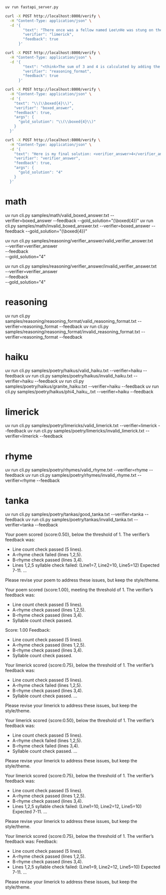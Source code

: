 ```bash
uv run fastapi_server.py
```

```bash
curl -X POST http://localhost:8000/verify \
  -H "Content-Type: application/json" \
  -d '{
        "text": "There once was a fellow named Lee\nHe was stung on the arm by a bee\nHe jumped with a start\nThen soon had a fart\nAnd happily ended up free",
        "verifier": "limerick",
        "feedback": true
      }'
```

```bash
curl -X POST http://localhost:8000/verify \
  -H "Content-Type: application/json" \
  -d '{
        "text": "<think>The sum of 3 and 4 is calculated by adding the two numbers together. 3 + 4 equals 7.</think><answer>7</answer>",
        "verifier": "reasoning_format",
        "feedback": true
      }'
```

```bash
curl -X POST http://localhost:8000/verify \
  -H "Content-Type: application/json" \
  -d '{
    "text": "\\(\\boxed{4}\\)",
    "verifier": "boxed_answer",
    "feedback": true,
    "args": {
      "gold_solution": "\\(\\boxed{4}\\)"
    }
  }'
```

```bash
curl -X POST http://localhost:8000/verify \
  -H "Content-Type: application/json" \
  -d '{
    "text": "Here is my final solution: <verifier_answer>4</verifier_answer>",
    "verifier": "verifier_answer",
    "feedback": true,
    "args": {
      "gold_solution": "4"
    }
  }'
```

# math
uv run cli.py samples/math/valid_boxed_answer.txt --verifier=boxed_answer --feedback --gold_solution="\(\boxed{4}\)"
uv run cli.py samples/math/invalid_boxed_answer.txt --verifier=boxed_answer --feedback --gold_solution="\(\boxed{4}\)"

uv run cli.py samples/reasoning/verifier_answer/valid_verifier_answer.txt \
  --verifier=verifier_answer \
  --feedback \
  --gold_solution="4"

uv run cli.py samples/reasoning/verifier_answer/invalid_verifier_answer.txt \
  --verifier=verifier_answer \
  --feedback \
  --gold_solution="4"


# reasoning
uv run cli.py samples/reasoning/reasoning_format/valid_reasoning_format.txt --verifier=reasoning_format --feedback
uv run cli.py samples/reasoning/reasoning_format/invalid_reasoning_format.txt --verifier=reasoning_format --feedback

# haiku
uv run cli.py samples/poetry/haikus/valid_haiku.txt --verifier=haiku --feedback
uv run cli.py samples/poetry/haikus/invalid_haiku.txt --verifier=haiku --feedback
uv run cli.py samples/poetry/haikus/granite_haiku.txt --verifier=haiku --feedback
uv run cli.py samples/poetry/haikus/phi4_haiku_.txt --verifier=haiku --feedback

# limerick
uv run cli.py samples/poetry/limericks/valid_limerick.txt --verifier=limerick --feedback
uv run cli.py samples/poetry/limericks/invalid_limerick.txt --verifier=limerick --feedback

# rhyme
uv run cli.py samples/poetry/rhymes/valid_rhyme.txt --verifier=rhyme --feedback
uv run cli.py samples/poetry/rhymes/invalid_rhyme.txt --verifier=rhyme --feedback

# tanka
uv run cli.py samples/poetry/tankas/good_tanka.txt --verifier=tanka --feedback
uv run cli.py samples/poetry/tankas/invalid_tanka.txt --verifier=tanka --feedback



Your poem scored {score:0.50}, below the threshold of 1.
The verifier’s feedback was:
 - Line count check passed (5 lines).
 - A-rhyme check failed (lines 1,2,5).
 - B-rhyme check passed (lines 3,4).
 - Lines 1,2,5 syllable check failed: (Line1=7, Line2=10, Line5=12) Expected 7-11.
  ...

Please revise your poem to address these issues, but keep the style/theme.

Your poem scored {score:1.00}, meeting the threshold of 1.
The verifier’s feedback was:
 - Line count check passed (5 lines).
 - A-rhyme check passed (lines 1,2,5).
 - B-rhyme check passed (lines 3,4).
 - Syllable count check passed.
 

 Score: 1.00
Feedback:
 - Line count check passed (5 lines).
 - A-rhyme check passed (lines 1,2,5).
 - B-rhyme check passed (lines 3,4).
 - Syllable count check passed.


Your limerick scored {score:0.75}, below the threshold of 1.
The verifier’s feedback was:
 - Line count check passed (5 lines).
 - A-rhyme check failed (lines 1,2,5).
 - B-rhyme check passed (lines 3,4).
 - Syllable count check passed.
   ...

Please revise your limerick to address these issues, but keep the style/theme.

Your limerick scored {score:0.50}, below the threshold of 1.
The verifier’s feedback was:
 - Line count check passed (5 lines).
 - A-rhyme check failed (lines 1,2,5).
 - B-rhyme check failed (lines 3,4).
 - Syllable count check passed.
   ...

Please revise your limerick to address these issues, but keep the style/theme.


Your limerick scored {score:0.75}, below the threshold of 1.
The verifier’s feedback was:
 - Line count check passed (5 lines).
 - A-rhyme check passed (lines 1,2,5).
 - B-rhyme check passed (lines 3,4).
 - Lines 1,2,5 syllable check failed: (Line1=10, Line2=12, Line5=10) Expected 7-11.
   ...

Please revise your limerick to address these issues, but keep the style/theme.

Your limerick scored {score:0.75}, below the threshold of 1.
The verifier’s feedback was:
Feedback:
 - Line count check passed (5 lines).
 - A-rhyme check passed (lines 1,2,5).
 - B-rhyme check passed (lines 3,4).
 - Lines 1,2,5 syllable check failed: (Line1=9, Line2=12, Line5=10) Expected 7-11.
    ...

Please revise your limerick to address these issues, but keep the style/theme.



